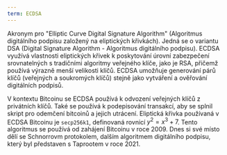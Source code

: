 ```yaml
---
term: ECDSA
---
```


Akronym pro "Elliptic Curve Digital Signature Algorithm" (Algoritmus digitálního podpisu založený na eliptických křivkách). Jedná se o variantu DSA (Digital Signature Algorithm - Algoritmus digitálního podpisu). ECDSA využívá vlastnosti eliptických křivek k poskytování úrovní zabezpečení srovnatelných s tradičními algoritmy veřejného klíče, jako je RSA, přičemž používá výrazně menší velikosti klíčů. ECDSA umožňuje generování párů klíčů (veřejných a soukromých klíčů) stejně jako vytváření a ověřování digitálních podpisů.

V kontextu Bitcoinu se ECDSA používá k odvození veřejných klíčů z privátních klíčů. Také se používá k podepisování transakcí, aby se splnil skript pro odemčení bitcoinů a jejich utrácení. Eliptická křivka používaná v ECDSA Bitcoinu je `secp256k1`, definovaná rovnicí $y^2 = x^3 + 7$. Tento algoritmus se používá od zahájení Bitcoinu v roce 2009. Dnes si své místo dělí se Schnorrovm protokolem, dalším algoritmem digitálního podpisu, který byl představen s Taprootem v roce 2021.